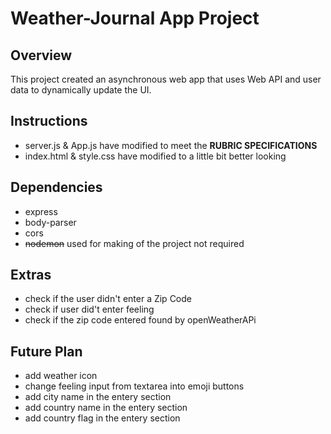 # Weather-Journal App Project

## Overview
This project created an asynchronous web app that uses Web API and user data to dynamically update the UI. 

## Instructions
- server.js & App.js have modified to meet the **RUBRIC SPECIFICATIONS**
- index.html & style.css have modified to a little bit better looking

## Dependencies
- express
- body-parser
- cors
- ~~nodemon~~ used for making of the project not required 

## Extras
- check if the user didn't enter a Zip Code
- check if user did't enter feeling
- check if the zip code entered found by openWeatherAPi

## Future Plan
- add weather icon
- change feeling input from textarea into emoji buttons 
- add city name in the entery section
- add country name in the entery section
- add country flag in the entery section

